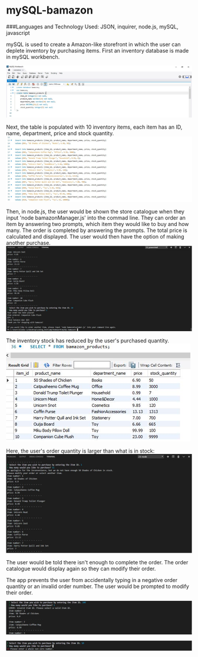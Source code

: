 # mySQL-bamazon
###Languages and Technology Used: JSON, inquirer, node.js, mySQL, javascript

mySQL is used to create a Amazon-like storefront in which the user can deplete inventory by purchasing items. First an inventory database is made in mySQL workbench.

![mySQL Workbench - creating a table](createtable.JPG)

Next, the table is populated with 10 inventory items, each item has an ID, name, department, price and stock quantity.
![mySQL Workbench - populating a table](populatetable.JPG)

Then, in node.js, the user would be shown the store catalogue when they input 'node bamazonManager.js' into the commad line. They can order an item by answering two prompts, which item they would like to buy and how many. The order is completed by answering the prompts. The total price is calculated and displayed. The user would then have the option of making another purchase.
![1 companion cube ordered](itemorder.JPG)

The inventory stock has reduced by the user's purchased quantity.
![mySQL Workbench - inventory is depleted](depleteinventory.JPG)

Here, the user's order quantity is larger than what is in stock:
![Ordering 51 copies of 50 Shades of Chicken when there is only 50 copies in stock](ordertoolarge.JPG)

The user would be told there isn't enough to complete the order. The order catalogue would display again so they can modify their order.

The app prevents the user from accidentally typing in a negative order quantity or an invalid order number. The user would be prompted to modify their order.

![Invalid Item ID entered](invalidID.JPG)

![Invalid order quantity entered](invalidQTY.JPG)

